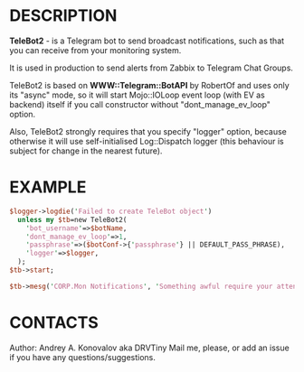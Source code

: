 # DESCRIPTION

**TeleBot2** - is a Telegram bot to send broadcast notifications, such as that you can receive from your monitoring system.

It is used in production to send alerts from Zabbix to Telegram Chat Groups.

TeleBot2 is based on **WWW::Telegram::BotAPI** by RobertOf and uses only its "async" mode, so it will 
start Mojo::IOLoop event loop (with EV as backend) itself if you call constructor without "dont_manage_ev_loop" option.

Also, TeleBot2 strongly requires that you specify "logger" option, because otherwise it will use self-initialised Log::Dispatch logger 
(this behaviour is subject for change in the nearest future).

# EXAMPLE

```perl
$logger->logdie('Failed to create TeleBot object')
  unless my $tb=new TeleBot2(
    'bot_username'=>$botName,
    'dont_manage_ev_loop'=>1,
    'passphrase'=>($botConf->{'passphrase'} || DEFAULT_PASS_PHRASE),
    'logger'=>$logger,
  );
$tb->start;

$tb->mesg('CORP.Mon Notifications', 'Something awful require your attention');
```

# CONTACTS

Author: Andrey A. Konovalov aka DRVTiny <drvtiny AT google mail DOT com>
Mail me, please, or add an issue if you have any questions/suggestions.
